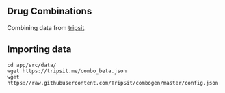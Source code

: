 Drug Combinations
---

Combining data from [tripsit](http://wiki.tripsit.me/wiki/Drug_combinations).

## Importing data

```
cd app/src/data/
wget https://tripsit.me/combo_beta.json
wget https://raw.githubusercontent.com/TripSit/combogen/master/config.json
```

